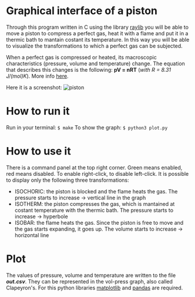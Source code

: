# Graphical interface of a piston
Through this program written in C using the library [raylib](https://www.raylib.com/) you will be able to move a piston to compress a perfect gas, heat it with a flame and put it in a thermic bath to mantain costant its temperature.
In this way you will be able to visualize the transformations to which a perfect gas can be subjected.

When a perfect gas is compressed or heated, its macroscopic characteristics (pressure, volume and temperature) change. The equation that describes this changes is the following: **pV = nRT** (*with R = 8.31 J/(mol)K*). More info [here](https://en.wikipedia.org/wiki/Ideal_gas_law).

Here it is a screenshot:
![piston](https://github.com/EugenioBarbieriViale/piston/assets/82298389/321a3b40-bbc5-4ac3-aab0-3a07beac0bd0)

# How to run it
Run in your terminal:
``` $ make ```
To show the graph:
``` $ python3 plot.py ```

# How to use it
There is a command panel at the top right corner. Green means enabled, red means disabled. To enable right-click, to disable left-click.
It is possible to display only the following three transformations:
- ISOCHORIC: the piston is blocked and the flame heats the gas. The pressure starts to increase -> vertical line in the graph
- ISOTHERM: the piston compresses the gas, which is mantained at costant temperature with the thermic bath. The pressure starts to increase -> hyperbole
- ISOBAR: the flame heats the gas. Since the piston is free to move and the gas starts expanding, it goes up. The volume starts to increase -> horizontal line

# Plot
The values of pressure, volume and temperature are written to the file ***out.csv***. They can be represented in the vol-press graph, also called Clapeyron's. For this python libraries [matplotlib](https://pypi.org/project/matplotlib/) and [pandas](https://pypi.org/project/pandas/) are required.
